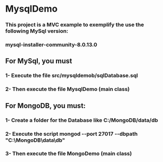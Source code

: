 # MysqlDemo 
### This project is a MVC example to exemplify the use the following MySql version:
### mysql-installer-community-8.0.13.0

## For MySql, you must 
### 1- Execute the file src/mysqldemob/sqlDatabase.sql 
### 2- Then execute the file MysqlDemo (main class)


## For MongoDB, you must:
### 1- Create a folder for the Database like C:/MongoDB/data/db
### 2- Execute the script mongod --port 27017 --dbpath "C:\MongoDB\data\db" 
### 3- Then execute the file MongoDemo (main class)